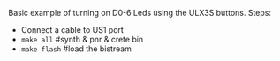 Basic example of turning on D0-6 Leds using the ULX3S buttons.
Steps:
- Connect a cable to US1 port
- `make all` #synth & pnr & crete bin
- `make flash` #load the bistream
